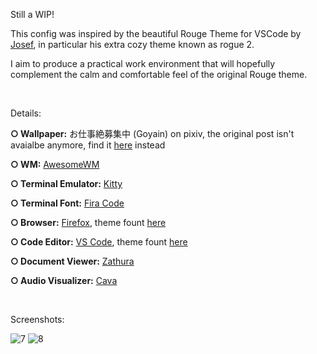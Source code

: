 Still a WIP!

This config was inspired by the beautiful Rouge Theme for VSCode by [Josef](https://github.com/josefaidt), in particular his extra cozy theme known as rogue 2.

I aim to produce a practical work environment that will hopefully complement the calm and comfortable feel of the original Rouge theme. 

⠀


Details:

<strong>○ Wallpaper:</strong> お仕事絶募集中 (Goyain) on pixiv, the original post isn't avaialbe anymore, find it [here](https://danbooru.donmai.us/posts/3944527?q=goyain+exusiai_%28arknights%29+) instead

<strong>○ WM:</strong> [AwesomeWM](https://awesomewm.org/)

<strong>○ Terminal Emulator:</strong> [Kitty](https://github.com/kovidgoyal/kitty)

<strong>○ Terminal Font:</strong> [Fira Code](https://github.com/tonsky/FiraCode)

<strong>○ Browser:</strong> [Firefox](https://www.mozilla.org/en-US/firefox/new/), theme fount [here](https://addons.mozilla.org/en-US/firefox/addon/new-rouge-theme/)

<strong>○ Code Editor:</strong> [VS Code](https://code.visualstudio.com/), theme fount [here](https://github.com/josefaidt/rouge-theme)

<strong>○ Document Viewer:</strong> [Zathura](https://pwmt.org/projects/zathura/)

<strong>○ Audio Visualizer:</strong> [Cava](https://github.com/karlstav/cava)
    
⠀


Screenshots:


![7](https://user-images.githubusercontent.com/98629277/182756830-ffd65b7c-8c26-434a-91f5-6484fb8e423e.png)
![8](https://user-images.githubusercontent.com/98629277/182757540-c96ed034-1f58-41f8-8d12-5e4c5c5ce8a1.png)

